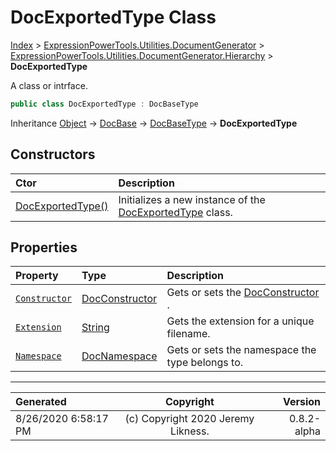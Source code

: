 ﻿# DocExportedType Class

[Index](../index.md) > [ExpressionPowerTools.Utilities.DocumentGenerator](ExpressionPowerTools.Utilities.DocumentGenerator.a.md) > [ExpressionPowerTools.Utilities.DocumentGenerator.Hierarchy](ExpressionPowerTools.Utilities.DocumentGenerator.Hierarchy.n.md) > **DocExportedType**

A class or intrface.

```csharp
public class DocExportedType : DocBaseType
```

Inheritance [Object](https://docs.microsoft.com/dotnet/api/system.object) → [DocBase](ExpressionPowerTools.Utilities.DocumentGenerator.Hierarchy.DocBase.cs.md) → [DocBaseType](ExpressionPowerTools.Utilities.DocumentGenerator.Hierarchy.DocBaseType.cs.md) → **DocExportedType**

## Constructors

| Ctor | Description |
| :-- | :-- |
| [DocExportedType()](ExpressionPowerTools.Utilities.DocumentGenerator.Hierarchy.DocExportedType.ctor.md#docexportedtype) | Initializes a new instance of the [DocExportedType](ExpressionPowerTools.Utilities.DocumentGenerator.Hierarchy.DocExportedType.cs.md) class. |
## Properties

| Property | Type | Description |
| :-- | :-- | :-- |
| [`Constructor`](ExpressionPowerTools.Utilities.DocumentGenerator.Hierarchy.DocExportedType.Constructor.prop.md) | [DocConstructor](ExpressionPowerTools.Utilities.DocumentGenerator.Hierarchy.DocConstructor.cs.md) | Gets or sets the [DocConstructor](ExpressionPowerTools.Utilities.DocumentGenerator.Hierarchy.DocConstructor.cs.md) . |
| [`Extension`](ExpressionPowerTools.Utilities.DocumentGenerator.Hierarchy.DocExportedType.Extension.prop.md) | [String](https://docs.microsoft.com/dotnet/api/system.string) | Gets the extension for a unique filename. |
| [`Namespace`](ExpressionPowerTools.Utilities.DocumentGenerator.Hierarchy.DocExportedType.Namespace.prop.md) | [DocNamespace](ExpressionPowerTools.Utilities.DocumentGenerator.Hierarchy.DocNamespace.cs.md) | Gets or sets the namespace the type belongs to. |


---

| Generated | Copyright | Version |
| :-- | :-: | --: |
| 8/26/2020 6:58:17 PM | (c) Copyright 2020 Jeremy Likness. | 0.8.2-alpha |
